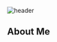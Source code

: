 ![header](https://capsule-render.vercel.app/api?type=waving&color=0:000000,100:ff6e25&height=300&section=header&text=melloCoding&fontSize=90&fontColor=ffc070&desc=Learning%20full%20full-stack%20dev%20and%20learning%20Game-dev)

## About Me

<!--
**melloCoding/melloCoding** is a ✨ _special_ ✨ repository because its `README.md` (this file) appears on your GitHub profile.

Here are some ideas to get you started:

- 🔭 I’m currently working on ...
- 🌱 I’m currently learning ...
- 👯 I’m looking to collaborate on ...
- 🤔 I’m looking for help with ...
- 💬 Ask me about ...
- 📫 How to reach me: ...
- 😄 Pronouns: ...
- ⚡ Fun fact: ...
-->
